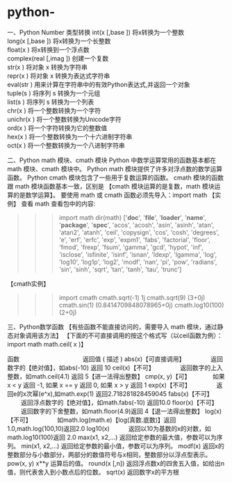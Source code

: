 # python-

一、Python Number 类型转换
int(x [,base ])         将x转换为一个整数  
long(x [,base ])        将x转换为一个长整数  
float(x )               将x转换到一个浮点数  
complex(real [,imag ])  创建一个复数  
str(x )                 将对象 x 转换为字符串  
repr(x )                将对象 x 转换为表达式字符串  
eval(str )              用来计算在字符串中的有效Python表达式,并返回一个对象  
tuple(s )               将序列 s 转换为一个元组  
list(s )                将序列 s 转换为一个列表  
chr(x )                 将一个整数转换为一个字符  
unichr(x )              将一个整数转换为Unicode字符  
ord(x )                 将一个字符转换为它的整数值  
hex(x )                 将一个整数转换为一个十六进制字符串  
oct(x )                 将一个整数转换为一个八进制字符串  

二、Python math 模块、cmath 模块
Python 中数学运算常用的函数基本都在 math 模块、cmath 模块中。
Python math 模块提供了许多对浮点数的数学运算函数。
Python cmath 模块包含了一些用于复数运算的函数。
cmath 模块的函数跟 math 模块函数基本一致，区别是 【cmath 模块运算的是复数，math 模块运算的是数学运算】。
要使用 math 或 cmath 函数必须先导入：import math
【实例】
查看 math 查看包中的内容:
>>> import math
>>> dir(math)
['__doc__', '__file__', '__loader__', '__name__', '__package__', '__spec__', 'acos', 'acosh', 
'asin', 'asinh', 'atan', 'atan2', 'atanh', 'ceil', 'copysign', 'cos', 'cosh', 'degrees', 'e',
'erf', 'erfc', 'exp', 'expm1', 'fabs', 'factorial', 'floor', 'fmod', 'frexp', 'fsum', 'gamma', 
'gcd', 'hypot', 'inf', 'isclose', 'isfinite', 'isinf', 'isnan', 'ldexp', 'lgamma', 'log', 
'log10', 'log1p', 'log2', 'modf', 'nan', 'pi', 'pow', 'radians', 'sin', 'sinh', 'sqrt', 'tan', 'tanh', 'tau', 'trunc']
>>>

【cmath实例】
>>> import cmath
>>> cmath.sqrt(-1)
1j
>>> cmath.sqrt(9)
(3+0j)
>>> cmath.sin(1)
(0.8414709848078965+0j)
>>> cmath.log10(100)
(2+0j)
>>>

三、Python数学函数
【有些函数不能直接访问的，需要导入 math 模块，通过静态对象调用该方法】
【下面的不可直接调用的按这个格式写（以ceil函数为例）：
import math
math.ceil( x )】

函数	                                      返回值 ( 描述 )
abs(x)【可直接调用】	               返回数字的【绝对值】，如abs(-10) 返回 10
ceil(x)【不可】	               返回数字的上入整数，如math.ceil(4.1) 返回 5【进一法得出整数】
cmp(x, y)【可】	             如果 x < y 返回 -1, 如果 x == y 返回 0, 如果 x > y 返回 1
exp(x)【不可】	               返回e的x次幂(e^x),如math.exp(1) 返回2.718281828459045
fabs(x)【不可】	               返回浮点数字的【绝对值】，如math.fabs(-10) 返回10.0
floor(x)【不可】	             返回数字的下舍整数，如math.floor(4.9)返回 4【退一法得出整数】
log(x)【不可】	               如math.log(math.e)【log(真数.底数)】返回1.0,math.log(100,10)返回2.0
log10(x)	             返回以10为基数的x的对数，如math.log10(100)返回 2.0
max(x1, x2,...)	       返回给定参数的最大值，参数可以为序列。
min(x1, x2,...)	       返回给定参数的最小值，参数可以为序列。
modf(x)	               返回x的整数部分与小数部分，两部分的数值符号与x相同，整数部分以浮点型表示。
pow(x, y)	x**y         运算后的值。
round(x [,n])	         返回浮点数x的四舍五入值，如给出n值，则代表舍入到小数点后的位数。
sqrt(x)	               返回数字x的平方根
